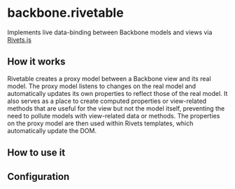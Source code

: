 # backbone.rivetable

Implements live data-binding between Backbone models and views via [Rivets.js](1)

## How it works

Rivetable creates a proxy model between a Backbone view and its real model.
The proxy model listens to changes on the real model and automatically updates
its own properties to reflect those of the real model. It also serves as a
place to create computed properties or view-related methods that are useful for 
the view but not the model itself, preventing the need to pollute models with 
view-related data or methods. The properties on the proxy model are then used 
within Rivets templates, which automatically update the DOM.

## How to use it

## Configuration


[1]: http://rivetsjs.com/
